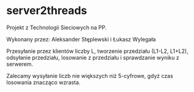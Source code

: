 # server2threads
Projekt z Technologii Sieciowych na PP.

Wykonany przez:
Aleksander Stęplewski i Łukasz Wylegała

Przesyłanie przez klientów liczby L, tworzenie przedziału (L1-L2, L1+L2), odsyłanie przedziału, losowanie z przedziału i sprawdzanie wyniku z serwerem.

Zalecamy wysyłanie liczb nie większych niż  5-cyfrowe, gdyż czas losowania znacząco wzrasta.
